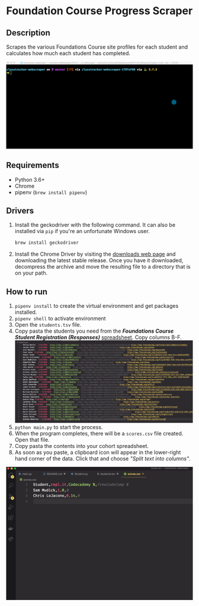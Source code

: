 # Foundation Course Progress Scraper

## Description

Scrapes the various Foundations Course site profiles for each student and calculates how much each student has completed.

![](./images/execution.gif)

## Requirements

- Python 3.6+
- Chrome
- pipenv (`brew install pipenv`)

## Drivers

1. Install the geckodriver with the following command. It can also be installed via `pip` if you're an unfortunate Windows user.
    ```sh
    brew install geckodriver
    ```
1. Install the Chrome Driver by visiting the [downloads web page](https://sites.google.com/a/chromium.org/chromedriver/home) and downloading the latest stable release. Once you have it downloaded, decompress the archive and move the resulting file to a directory that is on your path.

## How to run

1. `pipenv install` to create the virtual environment and get packages installed.
1. `pipenv shell` to activate environment
1. Open the `students.tsv` file.
1. Copy pasta the students you need from the **_Foundations Course Student Registration (Responses)_** [spreadsheet](https://docs.google.com/spreadsheets/d/1jlxGp0OINxtPsVrabffEP54ysRnHlhCi4CB2ZX1iwH8/edit?usp=sharing). Copy columns B-F.
    ![](./images/tab-separated.png)
1. `python main.py` to start the process.
1. When the program completes, there will be a `scores.csv` file created. Open that file.
1. Copy pasta the contents into your cohort spreadsheet.
1. As soon as you paste, a clipboard icon will appear in the lower-right hand corner of the data. Click that and choose _"Split text into columns"_.

![](./images/copy-pasta.gif)